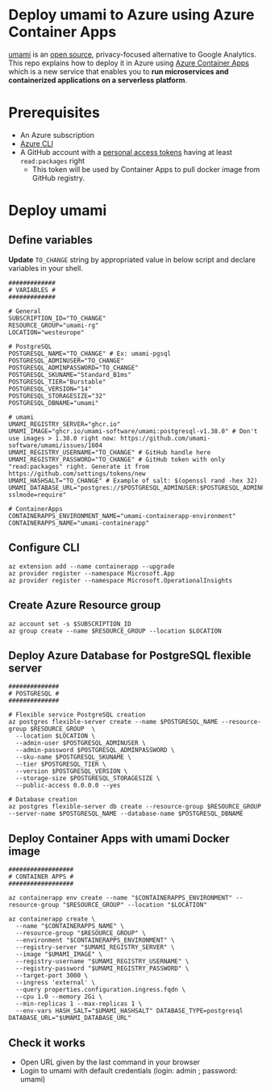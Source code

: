 # Deploy umami to Azure using Azure Container Apps

[umami](https://umami.is/) is an [open source](https://github.com/umami-software/umami), privacy-focused alternative to Google Analytics.
This repo explains how to deploy it in Azure using [Azure Container Apps](https://learn.microsoft.com/en-us/azure/container-apps/overview) which is a new service that enables you to **run microservices and containerized applications on a serverless platform**.

# Prerequisites

* An Azure subscription 
* [Azure CLI](https://learn.microsoft.com/en-us/cli/azure/install-azure-cli)
* A GitHub account with a [personal access tokens](https://github.com/settings/tokens/new) having at least `read:packages` right
    * This token will be used by Container Apps to pull docker image from GitHub registry.

# Deploy umami

## Define variables

**Update** `TO_CHANGE` string by appropriated value in below script and declare variables in your shell.

```
#############
# VARIABLES #
#############

# General
SUBSCRIPTION_ID="TO_CHANGE"
RESOURCE_GROUP="umami-rg"
LOCATION="westeurope"

# PostgreSQL
POSTGRESQL_NAME="TO_CHANGE" # Ex: umami-pgsql
POSTGRESQL_ADMINUSER="TO_CHANGE"
POSTGRESQL_ADMINPASSWORD="TO_CHANGE"
POSTGRESQL_SKUNAME="Standard_B1ms"
POSTGRESQL_TIER="Burstable"
POSTGRESQL_VERSION="14"
POSTGRESQL_STORAGESIZE="32"
POSTGRESQL_DBNAME="umami"

# umami
UMAMI_REGISTRY_SERVER="ghcr.io"
UMAMI_IMAGE="ghcr.io/umami-software/umami:postgresql-v1.38.0" # Don't use images > 1.38.0 right now: https://github.com/umami-software/umami/issues/1604
UMAMI_REGISTRY_USERNAME="TO_CHANGE" # GitHub handle here
UMAMI_REGISTRY_PASSWORD="TO_CHANGE" # GitHub token with only "read:packages" right. Generate it from https://github.com/settings/tokens/new
UMAMI_HASHSALT="TO_CHANGE" # Example of salt: $(openssl rand -hex 32)
UMAMI_DATABASE_URL="postgres://$POSTGRESQL_ADMINUSER:$POSTGRESQL_ADMINPASSWORD@$POSTGRESQL_NAME.postgres.database.azure.com:5432/$POSTGRESQL_DBNAME?sslmode=require"

# ContainerApps
CONTAINERAPPS_ENVIRONMENT_NAME="umami-containerapp-environment"
CONTAINERAPPS_NAME="umami-containerapp"
```

## Configure CLI

```
az extension add --name containerapp --upgrade
az provider register --namespace Microsoft.App
az provider register --namespace Microsoft.OperationalInsights
```

## Create Azure Resource group

```
az account set -s $SUBSCRIPTION_ID
az group create --name $RESOURCE_GROUP --location $LOCATION
```

## Deploy Azure Database for PostgreSQL flexible server

```
##############
# POSTGRESQL #
##############

# Flexible service PostgreSQL creation
az postgres flexible-server create --name $POSTGRESQL_NAME --resource-group $RESOURCE_GROUP  \
  --location $LOCATION \
  --admin-user $POSTGRESQL_ADMINUSER \
  --admin-password $POSTGRESQL_ADMINPASSWORD \
  --sku-name $POSTGRESQL_SKUNAME \
  --tier $POSTGRESQL_TIER \
  --version $POSTGRESQL_VERSION \
  --storage-size $POSTGRESQL_STORAGESIZE \
  --public-access 0.0.0.0 --yes 

# Database creation
az postgres flexible-server db create --resource-group $RESOURCE_GROUP --server-name $POSTGRESQL_NAME --database-name $POSTGRESQL_DBNAME
```

## Deploy Container Apps with umami Docker image

```
##################
# CONTAINER APPS #
##################

az containerapp env create --name "$CONTAINERAPPS_ENVIRONMENT" --resource-group "$RESOURCE_GROUP" --location "$LOCATION"

az containerapp create \
  --name "$CONTAINERAPPS_NAME" \
  --resource-group "$RESOURCE_GROUP" \
  --environment "$CONTAINERAPPS_ENVIRONMENT" \
  --registry-server "$UMAMI_REGISTRY_SERVER" \
  --image "$UMAMI_IMAGE" \
  --registry-username "$UMAMI_REGISTRY_USERNAME" \
  --registry-password "$UMAMI_REGISTRY_PASSWORD" \
  --target-port 3000 \
  --ingress 'external' \
  --query properties.configuration.ingress.fqdn \
  --cpu 1.0 --memory 2Gi \
  --min-replicas 1 --max-replicas 1 \
  --env-vars HASH_SALT="$UMAMI_HASHSALT" DATABASE_TYPE=postgresql DATABASE_URL="$UMAMI_DATABASE_URL"
  ```
  
  ## Check it works
  
  * Open URL given by the last command in your browser
  * Login to umami with default credentials (login: admin ; password: umami)
  
  
